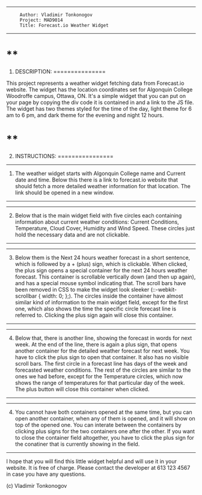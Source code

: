 *************************************************
         Author: Vladimir Tonkonogov
         Project: MAD9014
         Title: Forecast.io Weather Widget
*************************************************

**
===============
1. DESCRIPTION:
===============

This project represents a weather widget fetching data from Forecast.io website. The widget has the location coordinates set for Algonquin College Woodroffe campus, Ottawa, ON. It's a simple widget that you can put on your page by copying the div code it is contained in and a link to the JS file. The widget has two themes styled for the time of the day, light theme for 6 am to 6 pm, and dark theme for the evening and night 12 hours. 


**
================
2. INSTRUCTIONS:
================

*********
1) The weather widget starts with Algonquin College name and Current date and time. 
Below this there is a link to forecast.io website that should fetch a more detailed weather information for that location. The link should be opened in a new window. 
*********

*********
2) Below that is the main widget field with five circles each containing information about current weather conditions: Current Conditions, Temperature, Cloud Cover, Humidity and Wind Speed. These circles just hold the necessary data and are not clickable.  
*********

*********
3) Below them is the Next 24 hours weather forecast in a short sentence, which is followed by a + (plus) sign, which is clickable. When clicked, the plus sign opens a special container for the next 24 hours weather forecast. This container is scrollable vertically down (and then up again), and has a special mouse symbol indicating that. The scroll bars have been removed in CSS to make the widget look sleeker (::-webkit-scrollbar { width: 0; };). The circles inside the container have almost similar kind of information to the main widget field, except for the first one, which also shows the time the specific circle forecast line is referred to. Clicking the plus sign again will close this container.
*********

*********
4) Below that, there is another line, showing the forecast in words for next week. At the end of the line, there is again a plus sign, that opens another container for the detailed weather forecast for next week. You have to click the plus sign to open that container. It also has no visible scroll bars. The first circle in a forecast line has days of the week and forecasted weather conditions. The rest of the circles are similar to the ones we had before, except for the Temperature circles, which now shows the range of temperatures for that particular day of the week. The plus button will close this container when clicked.
*********

*********
4) You cannot have both containers opened at the same time, but you can open another container, when any of them is opened, and it will show on top of the opened one. You can interate between the containers by clicking plus signs for the two containers one after the other. If you want to close the container field altogether, you have to click the plus sign for the conatiner that is currently showing in the field.
*********

I hope that you will find this little widget helpful and will use it in your website. It is free of charge. Please contact the developer at 613 123 4567 in case you have any questions.


(c) Vladimir Tonkonogov